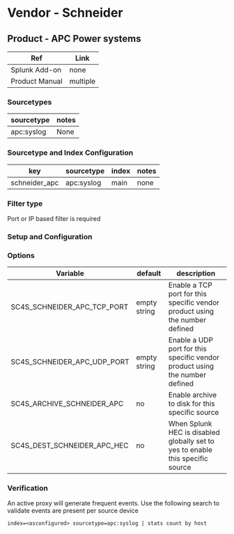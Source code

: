 # Vendor - Schneider


## Product - APC Power systems


| Ref            | Link                                                                                                    |
|----------------|---------------------------------------------------------------------------------------------------------|
| Splunk Add-on  | none                                                  |
| Product Manual | multiple |


### Sourcetypes

| sourcetype     | notes                                                                                                   |
|----------------|---------------------------------------------------------------------------------------------------------|
| apc:syslog  | None |

### Sourcetype and Index Configuration

| key            | sourcetype     | index          | notes          |
|----------------|----------------|----------------|----------------|
| schneider_apc      | apc:syslog     | main          | none          |

### Filter type

Port or IP based filter is required

### Setup and Configuration



### Options

| Variable       | default        | description    |
|----------------|----------------|----------------|
| SC4S_SCHNEIDER_APC_TCP_PORT      | empty string      | Enable a TCP port for this specific vendor product using the number defined |
| SC4S_SCHNEIDER_APC_UDP_PORT      | empty string      | Enable a UDP port for this specific vendor product using the number defined |
| SC4S_ARCHIVE_SCHNEIDER_APC | no | Enable archive to disk for this specific source |
| SC4S_DEST_SCHNEIDER_APC_HEC | no | When Splunk HEC is disabled globally set to yes to enable this specific source | 

### Verification

An active proxy will generate frequent events. Use the following search to validate events are present per source device

```
index=<asconfigured> sourcetype=apc:syslog | stats count by host
```
